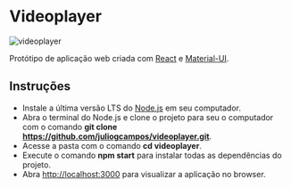 # Videoplayer

![videoplayer](https://repository-images.githubusercontent.com/181783681/8a9ab900-65c1-11e9-9553-32a48ebce7fb)

Protótipo de aplicação web criada com [React](https://github.com/facebook/create-react-app) e [Material-UI](https://material-ui.com/).

## Instruções

- Instale a última versão LTS do [Node.js](https://nodejs.org/en/download/) em seu computador.
- Abra o terminal do Node.js e clone o projeto para seu o computador com o comando **git clone https://github.com/juliogcampos/videoplayer.git**.
- Acesse a pasta com o comando **cd videoplayer**.
- Execute o comando **npm start** para instalar todas as dependências do projeto.
- Abra [http://localhost:3000](http://localhost:3000) para visualizar a aplicação no browser.
